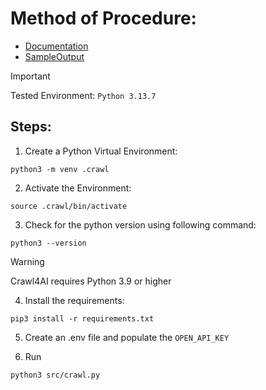 # Method of Procedure:

- [Documentation](/references/documentation.md)
- [SampleOutput](/references/result.md)

> [!IMPORTANT]
> Tested Environment: `Python 3.13.7`

## Steps:
1. Create a Python Virtual Environment:
```
python3 -m venv .crawl
```
2. Activate the Environment:
```
source .crawl/bin/activate
```
3. Check for the python version using following command:
```
python3 --version
```

> [!WARNING]
> Crawl4AI requires Python 3.9 or higher

4. Install the requirements:
```
pip3 install -r requirements.txt
```

5. Create an .env file and populate the `OPEN_API_KEY`

6. Run 
```
python3 src/crawl.py
```


